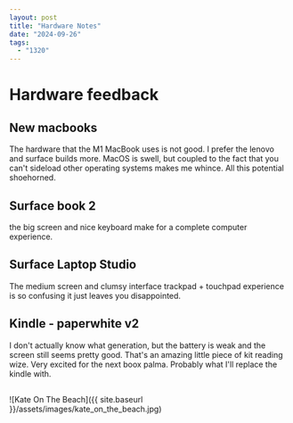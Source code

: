 ```yaml
---
layout: post
title: "Hardware Notes"
date: "2024-09-26"
tags: 
  - "1320"
---
```


# Hardware feedback

## New macbooks

The hardware that the M1 MacBook uses is not good. I prefer the lenovo and surface builds more. MacOS is swell, but coupled to the fact that you can't sideload other operating systems makes me whince. All this potential shoehorned. 

## Surface book 2

the big screen and nice keyboard make for a complete computer experience. 

## Surface Laptop Studio

The medium screen and clumsy interface trackpad + touchpad experience is so confusing it just leaves you disappointed. 

## Kindle - paperwhite v2

I don't actually know what generation, but the battery is weak and the screen still seems pretty good. That's an amazing little piece of kit reading wize. Very excited for the next boox palma. Probably what I'll replace the kindle with.

## 

![Kate On The Beach]({{ site.baseurl }}/assets/images/kate_on_the_beach.jpg)